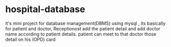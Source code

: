 # hospital-database
it's mini project for database management(DBMS) using mysql , its basically for patient and doctor, Receptionost add the patient detail and add doctor name according to patient details.
patient can meet to that doctor those detail on his (OPD) card
